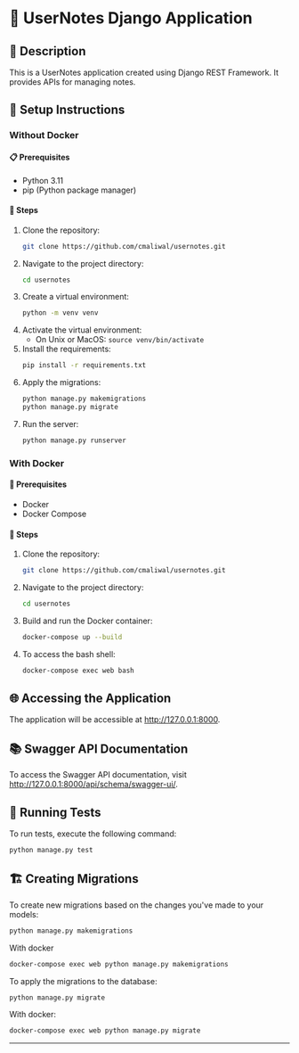 # 📘 UserNotes Django Application

## 📜 Description

This is a UserNotes application created using Django REST Framework. It provides APIs for managing notes.

## 🚀 Setup Instructions

### Without Docker

#### 📋 Prerequisites
- Python 3.11
- pip (Python package manager)

#### 🔧 Steps
1. Clone the repository:
   ```bash
   git clone https://github.com/cmaliwal/usernotes.git
   ```
2. Navigate to the project directory:
   ```bash
   cd usernotes
   ```
3. Create a virtual environment:
   ```bash
   python -m venv venv
   ```
4. Activate the virtual environment:
   - On Unix or MacOS: `source venv/bin/activate`
5. Install the requirements:
   ```bash
   pip install -r requirements.txt
   ```
6. Apply the migrations:
   ```bash
   python manage.py makemigrations
   python manage.py migrate
   ```
7. Run the server:
   ```bash
   python manage.py runserver
   ```

### With Docker

#### 🐳 Prerequisites
- Docker
- Docker Compose

#### 🔧 Steps
1. Clone the repository:
   ```bash
   git clone https://github.com/cmaliwal/usernotes.git
   ```
2. Navigate to the project directory:
   ```bash
   cd usernotes
   ```
3. Build and run the Docker container:
   ```bash
   docker-compose up --build
   ```
4. To access the bash shell:
    ```bash
    docker-compose exec web bash
    ```

## 🌐 Accessing the Application

The application will be accessible at http://127.0.0.1:8000.

## 📚 Swagger API Documentation

To access the Swagger API documentation, visit http://127.0.0.1:8000/api/schema/swagger-ui/.

## 🧪 Running Tests

To run tests, execute the following command:

```bash
python manage.py test
```

## 🏗️ Creating Migrations

To create new migrations based on the changes you've made to your models:

```bash
python manage.py makemigrations
```

With docker
```bash
docker-compose exec web python manage.py makemigrations
```

To apply the migrations to the database:

```bash
python manage.py migrate
```
With docker:

```bash
docker-compose exec web python manage.py migrate
```
---
